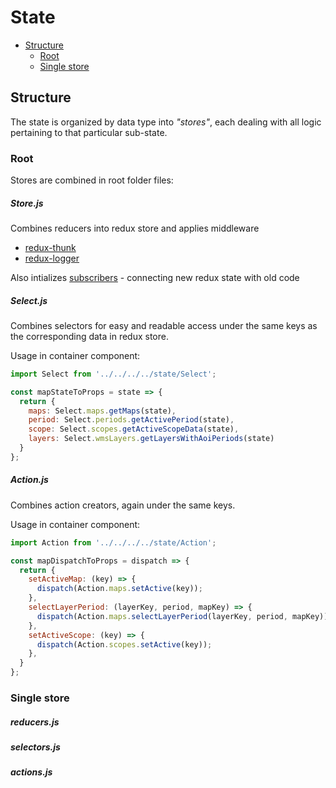 # State

* [Structure](#structure)
  * [Root](#root)
  * [Single store](#single-store)


## Structure

The state is organized by data type into *"stores"*, each dealing with all logic pertaining to that particular sub-state.

### Root
Stores are combined in root folder files:
##### Store.js
Combines reducers into redux store and applies middleware
- [redux-thunk](https://github.com/reduxjs/redux-thunk#motivation)
- [redux-logger](https://github.com/evgenyrodionov/redux-logger)

Also intializes [subscribers](../subscribers/README.md) - connecting new redux state with old code
##### Select.js
Combines selectors for easy and readable access under the same keys as the corresponding data in redux store.

Usage in container component:
```js
import Select from '../../../../state/Select';

const mapStateToProps = state => {
  return {
    maps: Select.maps.getMaps(state),
    period: Select.periods.getActivePeriod(state),
    scope: Select.scopes.getActiveScopeData(state),
    layers: Select.wmsLayers.getLayersWithAoiPeriods(state)
  }
};
```
##### Action.js
Combines action creators, again under the same keys.

Usage in container component:
```js
import Action from '../../../../state/Action';

const mapDispatchToProps = dispatch => {
  return {
    setActiveMap: (key) => {
      dispatch(Action.maps.setActive(key));
    },
    selectLayerPeriod: (layerKey, period, mapKey) => {
      dispatch(Action.maps.selectLayerPeriod(layerKey, period, mapKey));
    },
    setActiveScope: (key) => {
      dispatch(Action.scopes.setActive(key));
    },
  }
};
```

### Single store

##### reducers.js

##### selectors.js

##### actions.js
